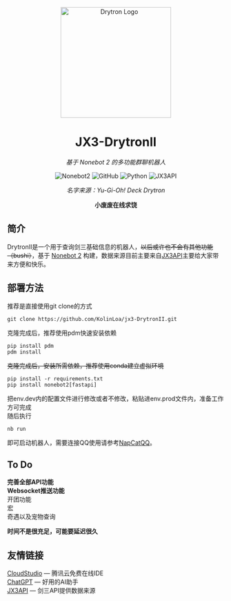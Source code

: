 <div align="center">
<img width="256" src="https://i0.hdslb.com/bfs/article/f8680a29a3a702e026e288f879284562224941fa.jpg@1320w_740h.avif" alt="Drytron Logo">

# JX3-DrytronII

_基于 Nonebot 2 的多功能群聊机器人_

![Nonebot2](https://img.shields.io/badge/Nonebot2-Release_v2.3.3-brightgreen)
![GitHub](https://img.shields.io/github/license/KolinLoa/jx3-DrytronII)
![Python](https://img.shields.io/badge/Python-3.11+-blue)
![JX3API](https://img.shields.io/badge/JX3API-2024.9.25-purple)

_名字来源：Yu-Gi-Oh! Deck Drytron_

**小废废在线求饶**

</div>


## 简介

DrytronII是一个用于查询剑三基础信息的机器人，~~以后或许也不会有其他功能（bushi）~~，基于 [Nonebot 2](https://v2.nonebot.dev) 构建，数据来源目前主要来自[JX3API](https://www.jx3api.com)主要给大家带来方便和快乐。

## 部署方法

推荐是直接使用git clone的方式  
```
git clone https://github.com/KolinLoa/jx3-DrytronII.git 
```
克隆完成后，推荐使用pdm快速安装依赖
```
pip install pdm
pdm install
```
~~克隆完成后，安装所需依赖，推荐使用conda建立虚拟环境~~
 ```
pip install -r requirements.txt
pip install nonebot2[fastapi]
```
把env.dev内的配置文件进行修改或者不修改，粘贴进env.prod文件内，准备工作方可完成  
随后执行
```
nb run
```
即可启动机器人，需要连接QQ使用请参考[NapCatQQ](https://napneko.github.io/zh-CN/)。

## To Do

**完善全部API功能**  
**Websocket推送功能**  
开团功能  
宏  
奇遇以及宠物查询  
  
    
**时间不是很充足，可能要延迟很久**

## 友情链接

[CloudStudio](https://ide.cloud.tencent.com) — 腾讯云免费在线IDE  
[ChatGPT](https://chatgpt.com) — 好用的AI助手  
[JX3API](https://jx3api.com) — 剑三API提供数据来源
 